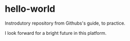 # hello-world

Instrodutory repository from Githubs's guide, to practice.

I look forward for a bright future in this platform.

